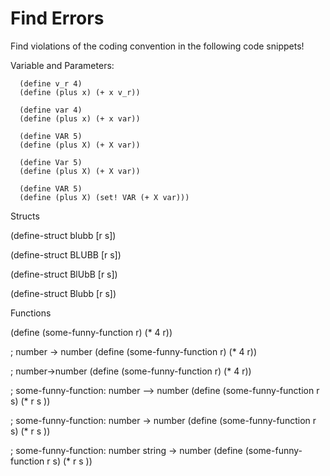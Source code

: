 # Find Errors

Find violations of the coding convention in the following code snippets!

Variable and Parameters:

```
  (define v_r 4)
  (define (plus x) (+ x v_r))
```

```
  (define var 4)
  (define (plus x) (+ x var))
```

```
  (define VAR 5)
  (define (plus X) (+ X var))
```

```
  (define Var 5)
  (define (plus X) (+ X var))
```

```
  (define VAR 5)
  (define (plus X) (set! VAR (+ X var)))
```

Structs

  (define-struct blubb [r s])

  (define-struct BLUBB [r s])

  (define-struct BlUbB [r s])

  (define-struct Blubb [r s])

Functions

  (define (some-funny-function r) (* 4 r))

  ; number -> number
  (define (some-funny-function r) (* 4 r))

  ; number->number
  (define (some-funny-function r) (* 4 r))

  ; some-funny-function: number --> number
  (define (some-funny-function r s) (* r s ))

  ; some-funny-function: number -> number
  (define (some-funny-function r s) (* r s ))

  ; some-funny-function: number string -> number
  (define (some-funny-function r s) (* r s ))

